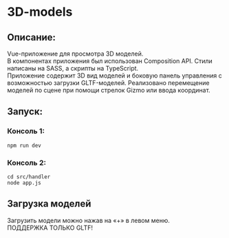# 3D-models
## Описание:
Vue-приложение для просмотра 3D моделей.  
В компонентах приложения был использован Composition API. Стили написаны на SASS, а скрипты на TypeScript.  
Приложение содержит 3D вид моделей и боковую панель управления с возможностью загрузки GLTF-моделей. Реализовано перемещение моделей по сцене при помощи стрелок Gizmo или ввода координат.
## Запуск:
### Консоль 1:
```
npm run dev
```
### Консоль 2:
```
cd src/handler
node app.js
```
## Загрузка моделей
Загрузить модели можно нажав на «+» в левом меню.  
ПОДДЕРЖКА ТОЛЬКО GLTF!
